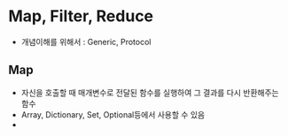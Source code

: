 # Map, Filter, Reduce #

* 개념이해를 위해서 : Generic, Protocol

## Map ##

* 자신을 호출할 때 매개변수로 전달된 함수를 실행하여 그 결과를 다시 반환해주는 함수
* Array, Dictionary, Set, Optional등에서 사용할 수 있음
* 